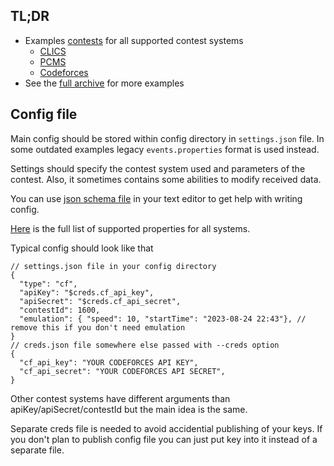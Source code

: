 ## TL;DR

* Examples [contests](https://github.com/icpc/live-v3/tree/main/config/_examples) for all supported contest systems
  * [CLICS](https://github.com/icpc/live-v3/tree/main/config/icpc-rmc/2021) 
  * [PCMS](https://github.com/icpc/live-v3/tree/main/config/icpc-nef/2021-2022/main)
  * [Codeforces](https://github.com/icpc/live-v3/tree/main/config/vkoshp/2022-junior)
* See the [full archive](https://github.com/icpc/live-v3/tree/main/config) for more examples

## Config file

Main config should be stored within config directory in `settings.json` file.
In some outdated examples legacy `events.properties` format is used instead.

Settings should specify the contest system used and parameters of the contest.
Also, it sometimes contains some abilities to modify received data.

You can use [json schema file](https://github.com/icpc/live-v3/tree/main/schemas/settings.schema.json) in your text editor to get help with writing config. 

[Here](https://icpc.io/live-v3/cds/-i-c-p-c-live%20contest%20data%20parser/org.icpclive.cds.settings/-c-d-s-settings/index.html) 
is the full list of supported properties for all systems.

Typical config should look like that

```
// settings.json file in your config directory
{
  "type": "cf",
  "apiKey": "$creds.cf_api_key",
  "apiSecret": "$creds.cf_api_secret",
  "contestId": 1600,
  "emulation": { "speed": 10, "startTime": "2023-08-24 22:43"}, // remove this if you don't need emulation
}
// creds.json file somewhere else passed with --creds option
{
  "cf_api_key": "YOUR CODEFORCES API KEY",
  "cf_api_secret": "YOUR CODEFORCES API SECRET",
}
```

Other contest systems have different arguments than apiKey/apiSecret/contestId but the main idea is the same.

Separate creds file is needed to avoid accidential publishing of your keys. 
If you don't plan to publish config file you can just put key into it instead of a separate file.